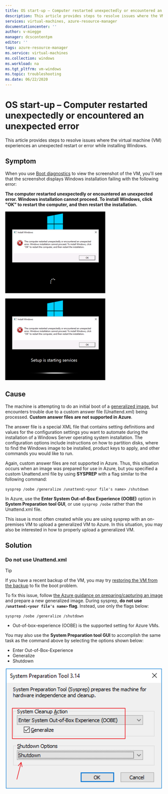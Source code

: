 ```yaml
---
title: OS start-up – Computer restarted unexpectedly or encountered an unexpected error
description: This article provides steps to resolve issues where the VM experiences an unexpected restart or error while installing Windows.
services: virtual-machines, azure-resource-manager
documentationcenter: ''
author: v-miegge
manager: dcscontentpm
editor: ''
tags: azure-resource-manager
ms.service: virtual-machines
ms.collection: windows
ms.workload: na
ms.tgt_pltfrm: vm-windows
ms.topic: troubleshooting
ms.date: 06/22/2020
---
```


# OS start-up – Computer restarted unexpectedly or encountered an unexpected error

This article provides steps to resolve issues where the virtual machine (VM) experiences an unexpected restart or error while installing Windows.

## Symptom

When you use [Boot diagnostics](./boot-diagnostics.md) to view the screenshot of the VM, you'll see that the screenshot displays Windows installation failing with the following error:

**The computer restarted unexpectedly or encountered an unexpected error. Windows installation cannot proceed. To install Windows, click "OK" to restart the computer, and then restart the installation.**

![Error while Windows Installation is in progress: The computer restarted unexpectedly or encountered an unexpected error. Windows installation cannot proceed. To install Windows, click "OK" to restart the computer, and then restart the installation.](./media/unexpected-restart-error-during-vm-boot/1.png)
 
![Error when Windows Installation setup is starting services: The computer restarted unexpectedly or encountered an unexpected error. Windows installation cannot proceed. To install Windows, click "OK" to restart the computer, and then restart the installation.](./media/unexpected-restart-error-during-vm-boot/2.png)

## Cause

The machine is attempting to do an initial boot of a [generalized image](/windows-hardware/manufacture/desktop/sysprep--generalize--a-windows-installation), but encounters trouble due to a custom answer file (Unattend.xml) being processed. **Custom answer files are not supported in Azure**. 

The answer file is a special XML file that contains setting definitions and values for the configuration settings you want to automate during the installation of a Windows Server operating system installation. The configuration options include instructions on how to partition disks, where to find the Windows image to be installed, product keys to apply, and other commands you would like to run.

Again, custom answer files are not supported in Azure. Thus, this situation occurs when an image was prepared for use in Azure, but you specified a custom Unattend.xml file by using **SYSPREP** with a flag similar to the following command:

`sysprep /oobe /generalize /unattend:<your file's name> /shutdown`

In Azure, use the **Enter System Out-of-Box Experience (OOBE)** option in **System Preparation tool GUI**, or use `sysprep /oobe` rather than the Unattend.xml file.

This issue is most often created while you are using sysprep with an on-premises VM to upload a generalized VM to Azure. In this situation, you may also be interested in how to properly upload a generalized VM.

## Solution

### Do not use Unattend.xml

> [!TIP]
> If you have a recent backup of the VM, you may try [restoring the VM from the backup](/azure/backup/backup-azure-arm-restore-vms) to fix the boot problem.

To fix this issue, follow [the Azure guidance on preparing/capturing an image](/azure/virtual-machines/windows/upload-generalized-managed) and prepare a new generalized image. During sysprep, **do not use `/unattend:<your file's name>` flag**. Instead, use only the flags below:

`sysprep /oobe /generalize /shutdown`

- Out-of-box-experience (OOBE) is the supported setting for Azure VMs.

You may also use the **System Preparation tool GUI** to accomplish the same task as the command above by selecting the options shown below:

- Enter Out-of-Box-Experience
- Generalize
- Shutdown
 
![System Preparation tool window with OOBE, Generalize, and Shutdown options selected.](./media/unexpected-restart-error-during-vm-boot/3.png)
